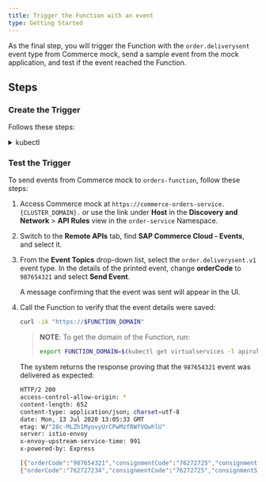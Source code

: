 ```yaml
---
title: Trigger the Function with an event
type: Getting Started
---
```


As the final step, you will trigger the Function with the `order.deliverysent` event type from Commerce mock, send a sample event from the mock application, and test if the event reached the Function.

## Steps

### Create the Trigger

Follows these steps:

<div tabs name="steps" group="trigger-function">
  <details>
  <summary label="kubectl">
  kubectl
  </summary>

1. Create a Trigger custom resource (CR) for `orders-function` to subscribe the Function to the `order.deliverysent` event type from Commerce mock:

  ```yaml
  cat <<EOF | kubectl apply -f  -
  apiVersion: eventing.knative.dev/v1alpha1
  kind: Trigger
  metadata:
    name: orders-function
    namespace: orders-service
  spec:
    broker: default
    filter:
      attributes:
        eventtypeversion: v1
        source: commerce-mock
        type: order.deliverysent
    subscriber:
      ref:
        apiVersion: v1
        kind: Service
        name: orders-function
        namespace: orders-service
  EOF
  ```

- **spec.filter.attributes.eventtypeversion** points to the specific event version type. In this example, it is `v1`.
- **spec.filter.attributes.source** is the name of the Application CR which is the source of the events. In this example, it is `commerce-mock`.
- **spec.filter.attributes.type** points to the event type to which you want to subscribe the Function. In this example, it is `order.deliverysent`.

2. Check that the Trigger CR was created and is ready. This is indicated by its status equal to `True`:

  ```bash
  kubectl get trigger orders-function -n orders-service -o=jsonpath="{.status.conditions[2].status}"
  ```

    </details>
    <details>
    <summary label="console-ui">
    Console UI
    </summary>

1. From the drop-down list in the top navigation panel, select the `orders-service` Namespace.

2. Go to **Workloads** > **Functions** in the left navigation panel and navigate to `orders-function`.

3. Once in the Function's details view, switch to the **Configuration** tab and select **Add Event Trigger** in the **Event Triggers** section.

4. Once the pop-up box opens, find the `order.deliverysent` event with the `v1` version from the `commerce-mock` application. Check it on the list and select **Add**.

A message confirming that the event trigger was created will appear in the **Event Triggers** section in the Function's details view.

    </details>
</div>

### Test the Trigger

To send events from Commerce mock to `orders-function`, follow these steps:

1. Access Commerce mock at `https://commerce-orders-service.{CLUSTER_DOMAIN}.` or use the link under **Host** in the **Discovery and Network** > **API Rules** view in the `order-service` Namespace.

2. Switch to the **Remote APIs** tab, find **SAP Commerce Cloud - Events**, and select it.

3. From the **Event Topics** drop-down list, select the `order.deliverysent.v1` event type. In the details of the printed event, change **orderCode** to `987654321` and select **Send Event**.

   A message confirming that the event was sent will appear in the UI.

4. Call the Function to verify that the event details were saved:

   ```bash
   curl -ik "https://$FUNCTION_DOMAIN"
   ```

   > **NOTE**: To get the domain of the Function, run:
   >
   > ```bash
   > export FUNCTION_DOMAIN=$(kubectl get virtualservices -l apirule.gateway.kyma-project.io/v1alpha1=orders-function.orders-service -n orders-service -o=jsonpath='{.items[*].spec.hosts[0]}')
   > ```

   The system returns the response proving that the `987654321` event was delivered as expected:

   ```bash
   HTTP/2 200
   access-control-allow-origin: *
   content-length: 652
   content-type: application/json; charset=utf-8
   date: Mon, 13 Jul 2020 13:05:33 GMT
   etag: W/"28c-MLZh1MyovyUrCPwMzfRWfVQwhlU"
   server: istio-envoy
   x-envoy-upstream-service-time: 991
   x-powered-by: Express

   [{"orderCode":"987654321","consignmentCode":"76272725","consignmentStatus":"PICKUP_COMPLETE"},
   {"orderCode":"762727234","consignmentCode":"76272725","consignmentStatus":"PICKUP_COMPLETE"}, {"orderCode":"762727210","consignmentCode":"76272725","consignmentStatus":"PICKUP_COMPLETE"}, {"orderCode":"123456789","consignmentCode":"76272725","consignmentStatus":"PICKUP_COMPLETE"}]
   ```
